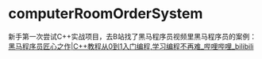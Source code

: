 # computerRoomOrderSystem

新手第一次尝试C++实战项目，去B站找了黑马程序员视频里黑马程序员的案例：[黑马程序员匠心之作|C++教程从0到1入门编程,学习编程不再难_哔哩哔哩_bilibili](https://www.bilibili.com/video/BV1et411b73Z?p=314&spm_id_from=pageDriver&vd_source=e04bb85e1c379cace37b1513a78133a4)